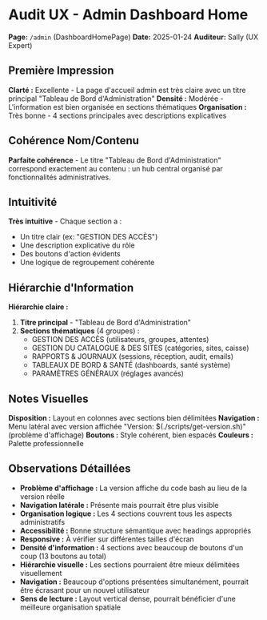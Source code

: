 # Audit UX - Admin Dashboard Home
**Page:** `/admin` (DashboardHomePage)
**Date:** 2025-01-24
**Auditeur:** Sally (UX Expert)

## Première Impression
**Clarté :** Excellente - La page d'accueil admin est très claire avec un titre principal "Tableau de Bord d'Administration"
**Densité :** Modérée - L'information est bien organisée en sections thématiques
**Organisation :** Très bonne - 4 sections principales avec descriptions explicatives

## Cohérence Nom/Contenu
**Parfaite cohérence** - Le titre "Tableau de Bord d'Administration" correspond exactement au contenu : un hub central organisé par fonctionnalités administratives.

## Intuitivité
**Très intuitive** - Chaque section a :
- Un titre clair (ex: "GESTION DES ACCÈS")
- Une description explicative du rôle
- Des boutons d'action évidents
- Une logique de regroupement cohérente

## Hiérarchie d'Information
**Hiérarchie claire :**
1. **Titre principal** - "Tableau de Bord d'Administration"
2. **Sections thématiques** (4 groupes) :
   - GESTION DES ACCÈS (utilisateurs, groupes, attentes)
   - GESTION DU CATALOGUE & DES SITES (catégories, sites, caisse)
   - RAPPORTS & JOURNAUX (sessions, réception, audit, emails)
   - TABLEAUX DE BORD & SANTÉ (dashboards, santé système)
   - PARAMÈTRES GÉNÉRAUX (réglages avancés)

## Notes Visuelles
**Disposition :** Layout en colonnes avec sections bien délimitées
**Navigation :** Menu latéral avec version affichée "Version: $(./scripts/get-version.sh)" (problème d'affichage)
**Boutons :** Style cohérent, bien espacés
**Couleurs :** Palette professionnelle

## Observations Détaillées
- **Problème d'affichage :** La version affiche du code bash au lieu de la version réelle
- **Navigation latérale :** Présente mais pourrait être plus visible
- **Organisation logique :** Les 4 sections couvrent tous les aspects administratifs
- **Accessibilité :** Bonne structure sémantique avec headings appropriés
- **Responsive :** À vérifier sur différentes tailles d'écran
- **Densité d'information :** 4 sections avec beaucoup de boutons d'un coup (13 boutons au total)
- **Hiérarchie visuelle :** Les sections pourraient être mieux délimitées visuellement
- **Navigation :** Beaucoup d'options présentées simultanément, pourrait être écrasant pour un nouvel utilisateur
- **Sens de lecture :** Layout vertical dense, pourrait bénéficier d'une meilleure organisation spatiale
